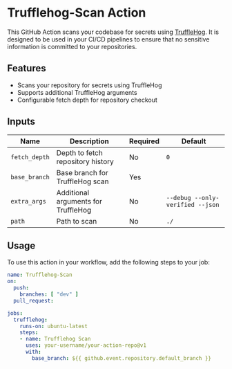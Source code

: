 # Trufflehog-Scan Action

This GitHub Action scans your codebase for secrets using [TruffleHog](https://github.com/trufflesecurity/trufflehog). It is designed to be used in your CI/CD pipelines to ensure that no sensitive information is committed to your repositories.

## Features

- Scans your repository for secrets using TruffleHog
- Supports additional TruffleHog arguments
- Configurable fetch depth for repository checkout

## Inputs

| Name         | Description                                 | Required | Default                           |
|--------------|---------------------------------------------|----------|-----------------------------------|
| `fetch_depth`| Depth to fetch repository history           | No       | `0`                               |
| `base_branch`| Base branch for TruffleHog scan             | Yes      |                                   |
| `extra_args` | Additional arguments for TruffleHog         | No       | `--debug --only-verified --json`  |
| `path`       | Path to scan                                | No       | `./`                              |

## Usage

To use this action in your workflow, add the following steps to your job:

```yaml
name: Trufflehog-Scan
on:
  push:
    branches: [ "dev" ]
  pull_request:

jobs:
  trufflehog:
    runs-on: ubuntu-latest
    steps:
    - name: Trufflehog Scan
      uses: your-username/your-action-repo@v1
      with:
        base_branch: ${{ github.event.repository.default_branch }}
